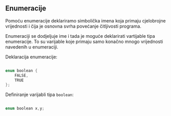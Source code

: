## Enumeracije

Pomoću enumeracije deklariramo simbolička imena koja primaju cjelobrojne vrijednosti i čija je osnovna svrha
povećanje čitljivosti programa.

Enumeraciji se dodjeljuje ime i tada je moguće deklarirati vartijable tipa enumeracije.
To su varijable koje primaju samo konačno mnogo vrijednosti navedenih u enumeraciji. 

Deklaracija enumeracije:

```C

enum boolean {
    FALSE,
    TRUE
};

```

Definiranje varijabli tipa `boolean`:

```C

enum boolean x,y;

```